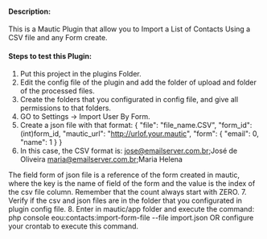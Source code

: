 #### Description:

This is a Mautic Plugin that allow you to Import a List of Contacts Using a CSV file and any Form create.

#### Steps to test this Plugin:
1. Put this project in the plugins Folder.
2. Edit the config file of the plugin and add the folder of upload and folder of the processed files.
3. Create the folders that you configurated in config file, and give all permissions to that folders.
4. GO to Settings -> Import User By Form.
5. Create a json file with that format: 
{
	"file": "file_name.CSV",
	"form_id": (int)form_id,
	"mautic_url": "http://urlof.your.mautic",
	"form": {
		"email": 0,
		"name": 1
	}
}
6. In this case, the CSV format is: 
jose@emailserver.com.br;José de Oliveira
maria@emailserver.com.br;Maria Helena

The field form of json file is a reference of the form created in mautic, where the key is the name of field of the form and the value is the index of the csv file column. Remember that the count always start with ZERO.
7. Verify if the csv and json files are in the folder that you configurated in plugin config file.
8. Enter in mautic/app folder and execute the command: php console eou:contacts:import-form-file --file import.json OR configure your crontab to execute this command.

